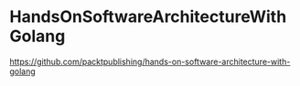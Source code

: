 # HandsOnSoftwareArchitectureWithGolang

https://github.com/packtpublishing/hands-on-software-architecture-with-golang
